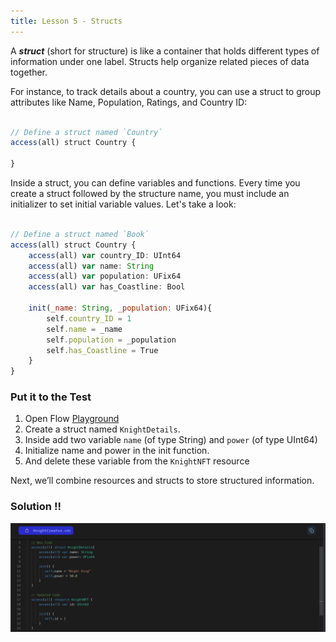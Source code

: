 ```yaml
---
title: Lesson 5 - Structs
---
```


A **_struct_** (short for structure) is like a container that holds different types of information under one label. Structs help organize related pieces of data together.

For instance, to track details about a country, you can use a struct to group attributes like Name, Population, Ratings, and Country ID:

```jsx

// Define a struct named `Country`
access(all) struct Country {

}

```

Inside a struct, you can define variables and functions. Every time you create a struct followed by the structure name, you must include an initializer to set initial variable values. Let's take a look:

```jsx

// Define a struct named `Book`
access(all) struct Country {
    access(all) var country_ID: UInt64
    access(all) var name: String
    access(all) var population: UFix64
    access(all) var has_Coastline: Bool

    init(_name: String, _population: UFix64){
        self.country_ID = 1
        self.name = _name
        self.population = _population
        self.has_Coastline = True
    }
}

```

### Put it to the Test

1. Open Flow [Playground](https://play.flow.com/)
2. Create a struct named `KnightDetails`.
3. Inside add two variable `name` (of type String) and `power` (of type UInt64)
4. Initialize name and power in the init function.
5. And delete these variable from the `KnightNFT` resource

Next, we’ll combine resources and structs to store structured information.

### Solution !!

![Alt text](image-3.png)
